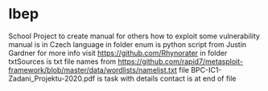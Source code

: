 # Ibep

School Project to create manual for others how to exploit some vulnerability
manual is in Czech language
in folder enum is python script from Justin Gardner for more info visit https://github.com/Rhynorater
in folder txtSources is txt file names from https://github.com/rapid7/metasploit-framework/blob/master/data/wordlists/namelist.txt
file BPC-IC1-Zadani_Projektu-2020.pdf is task with details contact is at end of file
